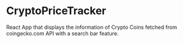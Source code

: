 # CryptoPriceTracker
React App that displays the information of Crypto Coins fetched from coingecko.com API with a search bar feature.

